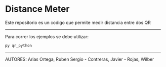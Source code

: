 # Distance Meter

Este repositorio es un codigo que permite medir distancia entre dos QR

---
Para correr los ejemplos se debe utilizar:
```
py qr_python
```
---
AUTORES:
Arias Ortega, Ruben Sergio -
Contreras, Javier -
Rojas, Wilber
